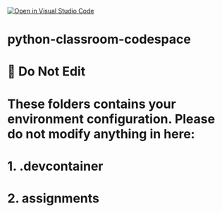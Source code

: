 [![Open in Visual Studio Code](https://classroom.github.com/assets/open-in-vscode-2e0aaae1b6195c2367325f4f02e2d04e9abb55f0b24a779b69b11b9e10269abc.svg)](https://classroom.github.com/online_ide?assignment_repo_id=19186114&assignment_repo_type=AssignmentRepo)
# python-classroom-codespace

# 🚫 Do Not Edit
# These folders contains your environment configuration. Please do not modify anything in here:
  #     1. .devcontainer
  #     2. assignments
    

